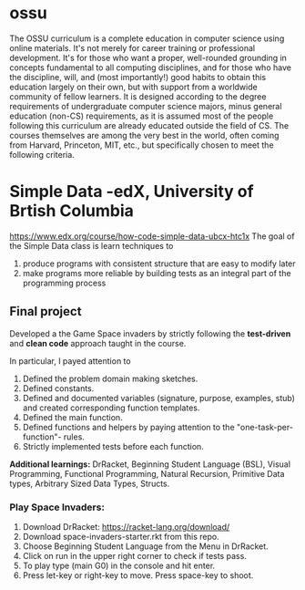 # ossu
The OSSU curriculum is a complete education in computer science using online materials. It's not merely for career training or professional development. It's for those who want a proper, well-rounded grounding in concepts fundamental to all computing disciplines, and for those who have the discipline, will, and (most importantly!) good habits to obtain this education largely on their own, but with support from a worldwide community of fellow learners.  It is designed according to the degree requirements of undergraduate computer science majors, minus general education (non-CS) requirements, as it is assumed most of the people following this curriculum are already educated outside the field of CS. The courses themselves are among the very best in the world, often coming from Harvard, Princeton, MIT, etc., but specifically chosen to meet the following criteria.

# Simple Data -edX, University of Brtish Columbia
https://www.edx.org/course/how-code-simple-data-ubcx-htc1x
The goal of the Simple Data class is learn techniques to
1)  produce programs with consistent structure that are easy to modify later
2)  make programs more reliable by building tests as an integral part of the programming process

## Final project
Developed a the Game Space invaders by strictly following the **test-driven** and **clean code** approach taught in the course.

In particular, I payed attention to
1) Defined the problem domain making sketches.
2) Defined constants.
3) Defined and documented variables (signature, purpose, examples, stub) 
   and created corresponding function templates.
4) Defined the main function.
5) Defined functions and helpers by paying attention to the "one-task-per-function"- rules.
6) Strictly implemented tests before each function.

**Additional learnings:** DrRacket, Beginning Student Language (BSL), Visual Programming, Functional Programming, Natural Recursion, Primitive Data types, Arbitrary Sized Data Types, Structs.

### Play Space Invaders:
1) Download DrRacket: https://racket-lang.org/download/
2) Download space-invaders-starter.rkt from this repo. 
3) Choose Beginning Student Language from the Menu in DrRacket.
3) Click on run in the upper right corner to check if tests pass.
4) To play type (main G0) in the console and hit enter.
5) Press let-key or right-key to move. Press space-key to shoot. 

